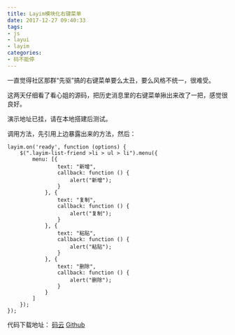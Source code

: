 ```yaml
---
title: Layim模块化右键菜单
date: 2017-12-27 09:40:33
tags:
- js
- layui
- layim
categories:
- 码不能停
---
```


一直觉得社区那群“先驱”搞的右键菜单要么太丑，要么风格不统一，很难受。

这两天仔细看了看心姐的源码，把历史消息里的右键菜单揪出来改了一把，感觉很良好。

演示地址已挂，请在本地搭建后测试。

调用方法，先引用上边暴露出来的方法，然后：
```
layim.on('ready', function (options) {
    $(".layim-list-friend >li > ul > li").menu({
        menu: [{
                text: "新增",
                callback: function () {
                    alert("新增");
                }
            }, {
                text: "复制",
                callback: function () {
                    alert("复制");
                }
            }, {
                text: "粘贴",
                callback: function () {
                    alert("粘贴");
                }
            }, {
                text: "删除",
                callback: function () {
                    alert("删除");
                }
            }
        ]
    });
});
```
代码下载地址：
[码云](https://gitee.com/M-finder/Layim-contextmenu)
[Github](https://github.com/M-finder/Layim-contextmenu)